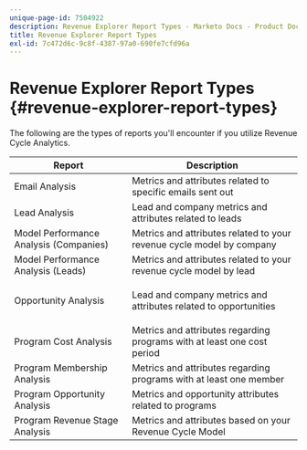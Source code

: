 ```yaml
---
unique-page-id: 7504922
description: Revenue Explorer Report Types - Marketo Docs - Product Documentation
title: Revenue Explorer Report Types
exl-id: 7c472d6c-9c8f-4387-97a0-690fe7cfd96a
---
```

# Revenue Explorer Report Types {#revenue-explorer-report-types}

The following are the types of reports you'll encounter if you utilize Revenue Cycle Analytics.

<table> 
 <thead> 
  <tr> 
   <th>Report</th> 
   <th>Description</th> 
  </tr> 
 </thead> 
 <tbody> 
  <tr> 
   <td>Email Analysis</td> 
   <td>Metrics and attributes related to specific emails sent out</td> 
  </tr> 
  <tr> 
   <td>Lead Analysis</td> 
   <td>Lead and company metrics and attributes related to leads</td> 
  </tr> 
  <tr> 
   <td>Model Performance Analysis (Companies)</td> 
   <td>Metrics and attributes related to your revenue cycle model by company</td> 
  </tr> 
  <tr> 
   <td>Model Performance Analysis (Leads)</td> 
   <td>Metrics and attributes related to your revenue cycle model by lead</td> 
  </tr> 
  <tr> 
   <td>Opportunity Analysis</td> 
   <td><p>Lead and company metrics and attributes related to opportunities</p></td> 
  </tr> 
  <tr> 
   <td>Program Cost Analysis</td> 
   <td>Metrics and attributes regarding programs with at least one cost period</td> 
  </tr> 
  <tr> 
   <td>Program Membership Analysis</td> 
   <td>Metrics and attributes regarding programs with at least one member</td> 
  </tr> 
  <tr> 
   <td>Program Opportunity Analysis</td> 
   <td>Metrics and opportunity attributes related to programs</td> 
  </tr> 
  <tr> 
   <td>Program Revenue Stage Analysis</td> 
   <td>Metrics and attributes based on your Revenue Cycle Model</td> 
  </tr> 
 </tbody> 
</table>
